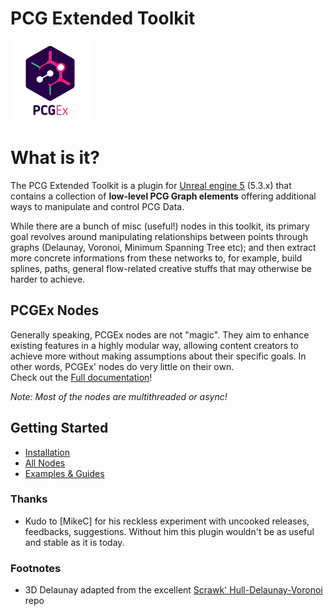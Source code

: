# PCG Extended Toolkit 

![PCGEx](/Resources/Icon128.png)

# What is it?
 The PCG Extended Toolkit is a plugin for [Unreal engine 5](https://www.unrealengine.com/en-US/) (5.3.x) that contains a collection of **low-level PCG Graph elements** offering additional ways to manipulate and control PCG Data.

While there are a bunch of misc (useful!) nodes in this toolkit, its primary goal revolves around manipulating relationships between points through graphs (Delaunay, Voronoi, Minimum Spanning Tree etc); and then extract more concrete informations from these networks to, for example, build splines, paths, general flow-related creative stuffs that may otherwise be harder to achieve.

## PCGEx Nodes
Generally speaking, PCGEx nodes are not "magic". They aim to enhance existing features in a highly modular way, allowing content creators to achieve more without making assumptions about their specific goals. In other words, PCGEx' nodes do very little on their own.  
Check out the [Full documentation](https://nebukam.github.io/PCGExtendedToolkit/)!

*Note: Most of the nodes are multithreaded or async!*

## Getting Started
* [Installation](https://nebukam.github.io/PCGExtendedToolkit/installation/)
* [All Nodes](https://nebukam.github.io/PCGExtendedToolkit/nodes/)
* [Examples & Guides](https://nebukam.github.io/PCGExtendedToolkit/guides/)

### Thanks
- Kudo to [MikeC] for his reckless experiment with uncooked releases, feedbacks, suggestions. Without him this plugin wouldn't be as useful and stable as it is today.

### Footnotes
- 3D Delaunay adapted from the excellent [Scrawk' Hull-Delaunay-Voronoi](https://github.com/Scrawk/Hull-Delaunay-Voronoi) repo
